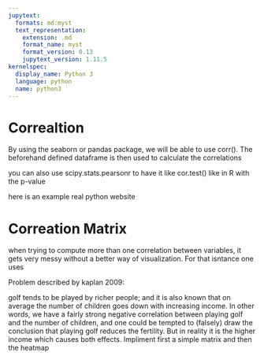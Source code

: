 ```yaml
---
jupytext:
  formats: md:myst
  text_representation:
    extension: .md
    format_name: myst
    format_version: 0.13
    jupytext_version: 1.11.5
kernelspec:
  display_name: Python 3
  language: python
  name: python3
---
```


# Correaltion
By using the seaborn or pandas package, we will be able to use corr(). The beforehand defined dataframe is then used to calculate the correlations

you can also use scipy.stats.pearsonr to have it like cor.test() like in R with the p-value

here is an example
real python website

# Correation Matrix
when trying to compute more than one correlation between variables, it gets very messy without a better way of visualization. For that isntance one uses 

Problem described by kaplan 2009:

 golf tends to be played by richer people; and it is also known
 that on average the number of children goes down with increasing income. In other
 words, we have a fairly strong negative correlation between playing golf and the
 number of children, and one could be tempted to (falsely) draw the conclusion that
 playing golf reduces the fertility. But in reality it is the higher income which causes
 both effects.
Impliment first a simple matrix and then the heatmap

